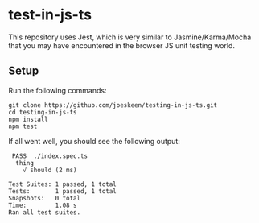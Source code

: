 # test-in-js-ts

This repository uses Jest, which is very similar to Jasmine/Karma/Mocha that you may
have encountered in the browser JS unit testing world.

## Setup

Run the following commands:

```
git clone https://github.com/joeskeen/testing-in-js-ts.git
cd testing-in-js-ts
npm install
npm test
```

If all went well, you should see the following output:

```
 PASS  ./index.spec.ts
  thing
    √ should (2 ms)

Test Suites: 1 passed, 1 total
Tests:       1 passed, 1 total
Snapshots:   0 total
Time:        1.08 s
Ran all test suites.
```
